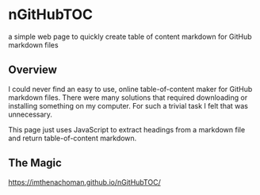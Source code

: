 # nGitHubTOC

a simple web page to quickly create table of content markdown for GitHub markdown files

## Overview

I could never find an easy to use, online table-of-content maker for GitHub markdown files. There were many solutions that required downloading or installing something on my computer. For such a trivial task I felt that was unnecessary. 

This page just uses JavaScript to extract headings from a markdown file and return table-of-content markdown.

## The Magic

https://imthenachoman.github.io/nGitHubTOC/
